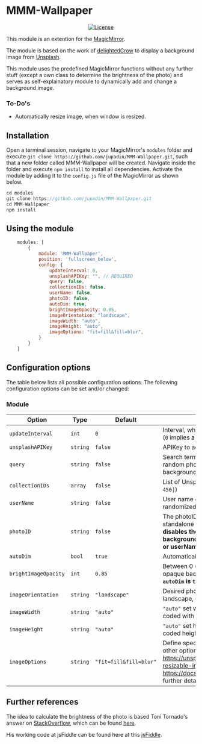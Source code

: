 # MMM-Wallpaper

<p style="text-align: center">
    <a href="https://choosealicense.com/licenses/mit"><img src="https://img.shields.io/badge/license-MIT-blue.svg" alt="License"></a>
</p>

This module is an extention for the [MagicMirror](https://github.com/MichMich/MagicMirror).

The module is based on the work of [delightedCrow](https://github.com/delightedCrow/WallberryTheme) to display a background image from [Unsplash](https://unsplash.com).

This module uses the predefined MagicMirror functions without any further stuff (except a own class to determine the brightness of the photo) and serves as self-explainatory module to dynamically add and change a background image.

### To-Do's
- Automatically resize image, when window is resized.

## Installation

Open a terminal session, navigate to your MagicMirror's `modules` folder and execute `git clone https://github.com/jupadin/MMM-Wallpaper.git`, such that a new folder called MMM-Wallpaper will be created.
Navigate inside the folder and execute `npm install` to install all dependencies.
Activate the module by adding it to the `config.js` file of the MagicMirror as shown below.

````javascript
cd modules
git clone https://github.com/jupadin/MMM-Wallpaper.git
cd MMM-Wallpaper
npm install
````

## Using the module
````javascript
    modules: [
        {
            module: 'MMM-Wallpaper',
            position: 'fullscreen_below',
            config: {
                updateInterval: 0,
                unsplashAPIKey: "", // REQUIRED
                query: false,
                collectionIDs: false,
                userName: false,
                photoID: false, 
                autoDim: true, 
                brightImageOpacity: 0.85, 
                imageOrientation: "landscape",
                imageWidth: "auto",
                imageHeight: "auto",
                imageOptions: "fit=fill&fill=blur",
            }
        }
    ]
````

## Configuration options

The table below lists all possible configuration options.
The following configuration options can be set and/or changed:

### Module

| Option | Type | Default | Description |
| ---- | ---- | ---- | ---- |
| `updateInterval` | `int` | `0` | Interval, when a new background image is fetched (`0` implies a single fetch) |
| `unsplashAPIKey` | `string` | `false` | APIKey to access the Unsplash databse **REQUIRED** |
| `query` | `string` | `false` | Search term for specific photos, from which a random photo should then be chosen as background |
| `collectionIDs`| `array` | `false` | List of Unsplash collection IDs (example: `[123, 456]`) |
| `userName`| `string` | `false` | User name of Unsplash user to further restrict the randomized photo selection. |
| `photoID` | `string` | `false` | The photoID can be found in the address bar in the standalone photo page. **Note: This option (if set) disables the background image randomized background change by given collectionIDs and / or userName)**|
| `autoDim` | `bool` | `true` | Automatically darken bright images |
| `brightImageOpacity` | `int` | `0.85` | Between 0 (black background) and 1 (visible opaque background), **Note: Only used when `autoDim` is `true`** |
| `imageOrientation` | `string` | `"landscape"` | Desired photo orientation - can be portrait, landscape, or squarish |
| `imageWidth` | `string` | `"auto"` | `"auto"` set width to screen, or specify a hard-coded with in pixels |
| `imageHeight` | `string` | `"auto"` | `"auto"` set height to screen, or specify a hard-coded height in pixels |
| `imageOptions` | `string` | `"fit=fill&fill=blur"` | Define special options to fetch photo. Possible other options: `fit=scale` or `fit=crop`. See https://unsplash.com/documentation#dynamically-resizable-images and https://docs.imgix.com/apis/rendering/size/fit for further details. |

## Further references
The idea to calculate the brightness of the photo is based Toni Tornado's answer on [StackOverflow](https://stackoverflow.com/questions/13762864/image-dark-light-detection-client-sided-script), which can be found [here](https://stackoverflow.com/a/13766539).

His working code at jsFiddle can be found here at this [jsFiddle](http://jsfiddle.net/s7Wx2/328/).